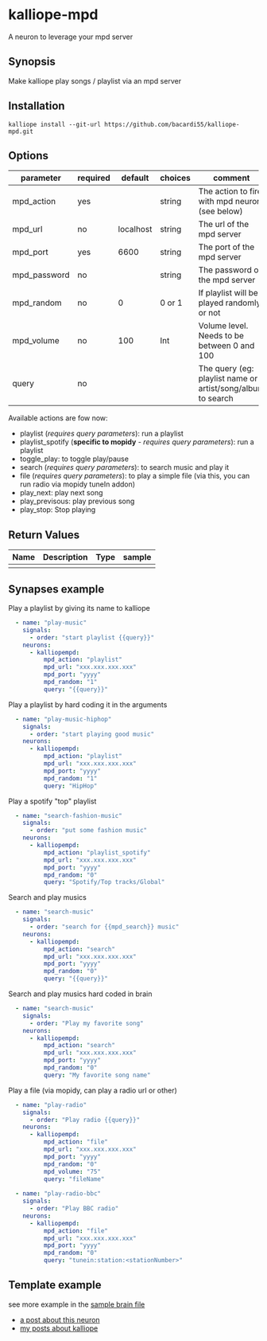# kalliope-mpd

A neuron to leverage your mpd server


## Synopsis

Make kalliope play songs / playlist via an mpd server

## Installation

  ```
  kalliope install --git-url https://github.com/bacardi55/kalliope-mpd.git
  ```


## Options

| parameter    | required | default   | choices | comment                                                                                    |
|--------------|----------|-----------|---------|--------------------------------------------------------------------------------------------|
| mpd_action   | yes      |           | string  | The action to fire with mpd neuron (see below)                                             |
| mpd_url      | no       | localhost | string  | The url of the mpd server                                                                  |
| mpd_port     | yes      | 6600      | string  | The port of the mpd server                                                                 |
| mpd_password | no       |           | string  | The password of the mpd server                                                             |
| mpd_random   | no       | 0         | 0 or 1  | If playlist will be played randomly or not                                                 |
| mpd_volume   | no       | 100       | Int     | Volume level. Needs to be between 0 and 100                                                |
| query        | no       |           |         | The query (eg: playlist name or artist/song/album to search                                |


Available actions are fow now:
- playlist (*requires query parameters*): run a playlist
- playlist_spotify (**specific to mopidy** - *requires query parameters*): run a playlist
- toggle_play: to toggle play/pause
- search (*requires query parameters*): to search music and play it
- file (*requires query parameters*): to play a simple file (via this, you can run radio via mopidy tuneIn addon)
- play_next: play next song
- play_previsous: play previous song
- play_stop: Stop playing


## Return Values

| Name         | Description                                                                           | Type     | sample   |
| ------------ | ------------------------------------------------------------------------------------- | -------- | -------- |
|              |                                                                                       |          |          |


## Synapses example

Play a playlist by giving its name to kalliope

```yaml
  - name: "play-music"
    signals:
      - order: "start playlist {{query}}"
    neurons:
      - kalliopempd:
          mpd_action: "playlist"
          mpd_url: "xxx.xxx.xxx.xxx"
          mpd_port: "yyyy"
          mpd_random: "1"
          query: "{{query}}"
```

Play a playlist by hard coding it in the arguments

```yaml
  - name: "play-music-hiphop"
    signals:
      - order: "start playing good music"
    neurons:
      - kalliopempd:
          mpd_action: "playlist"
          mpd_url: "xxx.xxx.xxx.xxx"
          mpd_port: "yyyy"
          mpd_random: "1"
          query: "HipHop"
```

Play a spotify "top" playlist

```yaml
  - name: "search-fashion-music"
    signals:
      - order: "put some fashion music"
    neurons:
      - kalliopempd:
          mpd_action: "playlist_spotify"
          mpd_url: "xxx.xxx.xxx.xxx"
          mpd_port: "yyyy"
          mpd_random: "0"
          query: "Spotify/Top tracks/Global"
```

Search and play musics

```yaml
  - name: "search-music"
    signals:
      - order: "search for {{mpd_search}} music"
    neurons:
      - kalliopempd:
          mpd_action: "search"
          mpd_url: "xxx.xxx.xxx.xxx"
          mpd_port: "yyyy"
          mpd_random: "0"
          query: "{{query}}"
```

Search and play musics hard coded in brain

```yaml
  - name: "search-music"
    signals:
      - order: "Play my favorite song"
    neurons:
      - kalliopempd:
          mpd_action: "search"
          mpd_url: "xxx.xxx.xxx.xxx"
          mpd_port: "yyyy"
          mpd_random: "0"
          query: "My favorite song name"
```

Play a file (via mopidy, can play a radio url or other)

```yaml
  - name: "play-radio"
    signals:
      - order: "Play radio {{query}}"
    neurons:
      - kalliopempd:
          mpd_action: "file"
          mpd_url: "xxx.xxx.xxx.xxx"
          mpd_port: "yyyy"
          mpd_random: "0"
          mpd_volume: "75"
          query: "fileName"
          
  - name: "play-radio-bbc"
    signals:
      - order: "Play BBC radio"
    neurons:
      - kalliopempd:
          mpd_action: "file"
          mpd_url: "xxx.xxx.xxx.xxx"
          mpd_port: "yyyy"
          mpd_random: "0"
          query: "tunein:station:<stationNumber>"
```

## Template example



see more example in the [sample brain file](https://github.com/bacardi55/kalliope-mpd/blob/master/samples/brain.yml)

* [a post about this neuron](http://bacardi55.org/2017/02/08/kalliope-mpd-neuron.html)
* [my posts about kalliope](http://bacardi55.org/kalliope.html)

